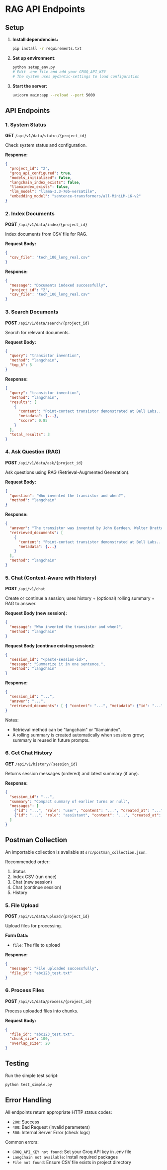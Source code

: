 # RAG API Endpoints

## Setup

1. **Install dependencies:**
   ```bash
   pip install -r requirements.txt
   ```

2. **Set up environment:**
   ```bash
   python setup_env.py
   # Edit .env file and add your GROQ_API_KEY
   # The system uses pydantic-settings to load configuration
   ```

3. **Start the server:**
   ```bash
   uvicorn main:app --reload --port 5000
   ```

## API Endpoints

### 1. System Status
**GET** `/api/v1/data/status/{project_id}`

Check system status and configuration.

**Response:**
```json
{
  "project_id": "2",
  "groq_api_configured": true,
  "models_initialized": false,
  "langchain_index_exists": false,
  "llamaindex_exists": false,
  "llm_model": "llama-3.3-70b-versatile",
  "embedding_model": "sentence-transformers/all-MiniLM-L6-v2"
}
```

### 2. Index Documents
**POST** `/api/v1/data/index/{project_id}`

Index documents from CSV file for RAG.

**Request Body:**
```json
{
  "csv_file": "tech_100_long_real.csv"
}
```

**Response:**
```json
{
  "message": "Documents indexed successfully",
  "project_id": "2",
  "csv_file": "tech_100_long_real.csv"
}
```

### 3. Search Documents
**POST** `/api/v1/data/search/{project_id}`

Search for relevant documents.

**Request Body:**
```json
{
  "query": "transistor invention",
  "method": "langchain",
  "top_k": 5
}
```

**Response:**
```json
{
  "query": "transistor invention",
  "method": "langchain",
  "results": [
    {
      "content": "Point-contact transistor demonstrated at Bell Labs...",
      "metadata": {...},
      "score": 0.85
    }
  ],
  "total_results": 3
}
```

### 4. Ask Question (RAG)
**POST** `/api/v1/data/ask/{project_id}`

Ask questions using RAG (Retrieval-Augmented Generation).

**Request Body:**
```json
{
  "question": "Who invented the transistor and when?",
  "method": "langchain"
}
```

**Response:**
```json
{
  "answer": "The transistor was invented by John Bardeen, Walter Brattain, and William Shockley at Bell Labs on December 23, 1947...",
  "retrieved_documents": [
    {
      "content": "Point-contact transistor demonstrated at Bell Labs...",
      "metadata": {...}
    }
  ],
  "method": "langchain"
}
```

### 5. Chat (Context-Aware with History)
**POST** `/api/v1/chat`

Create or continue a session; uses history + (optional) rolling summary + RAG to answer.

**Request Body (new session):**
```json
{
  "message": "Who invented the transistor and when?",
  "method": "langchain"
}
```

**Request Body (continue existing session):**
```json
{
  "session_id": "<paste-session-id>",
  "message": "Summarize it in one sentence.",
  "method": "langchain"
}
```

**Response:**
```json
{
  "session_id": "...",
  "answer": "...",
  "retrieved_documents": [ { "content": "...", "metadata": {"id": "..."}, "score": 0.87 } ]
}
```

Notes:
- Retrieval method can be "langchain" or "llamaindex".
- A rolling summary is created automatically when sessions grow; summary is reused in future prompts.

### 6. Get Chat History
**GET** `/api/v1/history/{session_id}`

Returns session messages (ordered) and latest summary (if any).

**Response:**
```json
{
  "session_id": "...",
  "summary": "Compact summary of earlier turns or null",
  "messages": [
    {"id": "...", "role": "user", "content": "...", "created_at": "..."},
    {"id": "...", "role": "assistant", "content": "...", "created_at": "..."}
  ]
}
```

## Postman Collection

An importable collection is available at `src/postman_collection.json`.

Recommended order:
1. Status
2. Index CSV (run once)
3. Chat (new session)
4. Chat (continue session)
5. History

### 5. File Upload
**POST** `/api/v1/data/upload/{project_id}`

Upload files for processing.

**Form Data:**
- `file`: The file to upload

**Response:**
```json
{
  "message": "File uploaded successfully",
  "file_id": "abc123_test.txt"
}
```

### 6. Process Files
**POST** `/api/v1/data/process/{project_id}`

Process uploaded files into chunks.

**Request Body:**
```json
{
  "file_id": "abc123_test.txt",
  "chunk_size": 100,
  "overlap_size": 20
}
```

## Testing

Run the simple test script:
```bash
python test_simple.py
```

## Error Handling

All endpoints return appropriate HTTP status codes:
- `200`: Success
- `400`: Bad Request (invalid parameters)
- `500`: Internal Server Error (check logs)

Common errors:
- `GROQ_API_KEY not found`: Set your Groq API key in .env file
- `LangChain not available`: Install required packages
- `File not found`: Ensure CSV file exists in project directory
